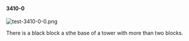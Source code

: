 #### 3410-0
![test-3410-0-0.png](https://github.com/lil-lab/nlvr/raw/master/nlvr/test/images/0/test-3410-0-0.png "test-3410-0-0.png")

There is a black block a sthe base of a tower with more than two blocks.